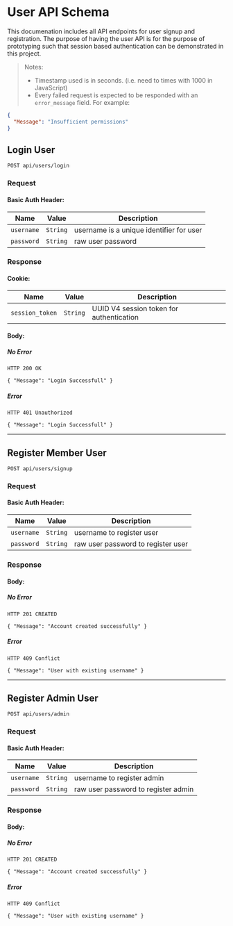 # User API Schema

This documenation includes all API endpoints for user signup and registration. The purpose of having
the user API is for the purpose of prototyping such that session based authentication can be demonstrated in this project.

> Notes:
> - Timestamp used is in seconds. (i.e. need to times with 1000 in JavaScript)
> - Every failed request is expected to be responded with an `error_message` field. For example:
```json
{
  "Message": "Insufficient permissions"
}
```

## Login User

`POST api/users/login`

### Request 

#### Basic Auth Header:
| Name                  | Value                 | Description
| -----------------     | --------              | -----------
| `username`            | `String`              | username is a unique identifier for user
| `password`            | `String`              | raw user password


### Response 

#### Cookie:
| Name                  | Value                 | Description
| -----------------     | --------              | -----------
| `session_token`       | `String`              | UUID V4 session token for authentication

#### Body:

##### No Error
`HTTP 200 OK`
```
{ "Message": "Login Successfull" }
```
##### Error
`HTTP 401 Unauthorized`
```
{ "Message": "Login Successfull" }
```
---

## Register Member User

`POST api/users/signup`

### Request 

#### Basic Auth Header:
| Name                  | Value                 | Description
| -----------------     | --------              | -----------
| `username`            | `String`              | username to register user
| `password`            | `String`              | raw user password to register user


### Response 

#### Body:

##### No Error
`HTTP 201 CREATED`
```
{ "Message": "Account created successfully" }
```
##### Error
`HTTP 409 Conflict`
```
{ "Message": "User with existing username" }
```

---

## Register Admin User

`POST api/users/admin`

### Request 

#### Basic Auth Header:
| Name                  | Value                 | Description
| -----------------     | --------              | -----------
| `username`            | `String`              | username to register admin
| `password`            | `String`              | raw user password to register admin


### Response 

#### Body:

##### No Error
`HTTP 201 CREATED`
```
{ "Message": "Account created successfully" }
```
##### Error
`HTTP 409 Conflict`
```
{ "Message": "User with existing username" }
```
